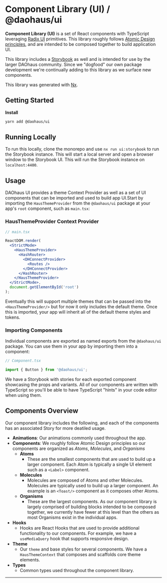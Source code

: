 # Component Library (UI) / @daohaus/ui

**Component Library (UI)** is a set of React components with TypeScript leveraging [Radix UI](https://www.radix-ui.com/) primitives. This library roughly follows [Atomic Design principles](https://bradfrost.com/blog/post/atomic-web-design/), and are intended to be composed together to build application UI.

This library includes a [Storybook](https://storybook.js.org/) as well and is intended for use by the larger DAOhaus community. Since we "dogfood" our own package development we're continually adding to this library as we surface new components.

This library was generated with [Nx](https://nx.dev).

## Getting Started

**Install**

```sh
yarn add @daohaus/ui
```

## Running Locally

To run this locally, clone the monorepo and use `nx run ui:storybook` to run the Storybook instance. This will start a local server and open a browser window to the Storybook UI. This will run the Storybook instance on `localhost:4400`.

## Usage

DAOhaus UI provides a theme Context Provider as well as a set of UI components that can be imported and used to build app UI.Start by importing the `HausThemeProvider` from the `@daohaus/ui` package at your app's `root` component, such as `main.tsx`:

### HausThemeProvider Context Provider

```jsx
// main.tsx

ReactDOM.render(
  <StrictMode>
    <HausThemeProvider>
      <HashRouter>
        <DHConnectProvider>
          <Routes />
        </DHConnectProvider>
      </HashRouter>
    </HausThemeProvider>
  </StrictMode>,
  document.getElementById('root')
);
```

Eventually this will support multiple themes that can be passed into the `<HausThemeProvider/>` but for now it only includes the default theme. Once this is imported, your app will inherit all of the default theme styles and tokens.

### Importing Components

Individual components are exported as named exports from the `@daohaus/ui` package. You can use them in your app by importing them into a component:

```jsx
// Component.tsx

import { Button } from '@daohaus/ui';
```

We have a Storybook with stories for each exported component showcasing the props and variants. All of our components are written with TypeScript so you'll be able to have TypeScript "hints" in your code editor when using them.

## Components Overview

Our component library includes the following, and each of the components has an associated Story for more deatiled usage.

- **Animations**: Our animations commonly used throughout the app.
- **Components**: We roughly follow Atomic Design principles so our components are organized as _Atoms_, _Molecules_, and _Organisms_
  - **Atoms**
    - These are the smallest components that are used to build up a larger component. Each Atom is typically a single UI element such as a `<Label>` component.
  - **Molecules**
    - Molecules are composed of Atoms and other Molecules. Molecules are typically used to build up a larger component. An example is an `<Toast/>` component as it composes other Atoms.
  - **Organisms**
    - These are the largest components. As our component library is largely comprised of building blocks intended to be composed together, we currently have fewer at this level than the others as most Organisms exist in the individual apps.
- **Hooks**
  - Hooks are React Hooks that are used to provide additional functionality to our components. For example, we have a `useMediaQuery` hook that supports responsive design.
- **Theme**
  - Our `theme` and base styles for several components. We have a `HausThemeContext` that composes and scaffolds core theme elements.
- **Types**
  - Common types used throughout the component library.

---
